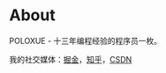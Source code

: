 # About

POLOXUE - 十三年编程经验的程序员一枚。

我的社交媒体：[掘金](https://juejin.cn/user/606586150614343)，[知乎](https://www.zhihu.com/people/xue-jian-27)，[CSDN](https://blog.csdn.net/peitianmeng?spm=1010.2135.3001.5343)

